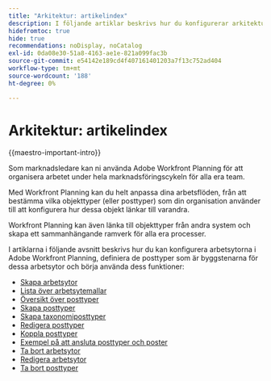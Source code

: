 ```yaml
---
title: "Arkitektur: artikelindex"
description: I följande artiklar beskrivs hur du konfigurerar arkitekturen för Adobe Workfront Planning. Som en del av den här konfigurationen får du lära dig hur du skapar arbetsytor, posttyper och anpassade fält för att mappa de arbetsflöden du vill hantera i Workfront Planning.
hidefromtoc: true
hide: true
recommendations: noDisplay, noCatalog
exl-id: 0da08e30-51a8-4163-ae1e-821a099fac3b
source-git-commit: e54142e189cd4f407161401203a7f13c752ad404
workflow-type: tm+mt
source-wordcount: '188'
ht-degree: 0%

---
```


<!--
---
title: "Architecture: article index"
description: The following articles describe how you can configure the architecture of Adobe Workfront Planning. As part of this configuration, you learn how you create workspaces, record types, and custom fields to map out the workflows you want to manage in Workfront Planning. 
hidefromtoc: yes
author: Alina
feature: Work Management
role: User, Admin
hide: yes
---
-->

<!--update the metadata with real information when making this avilable in TOC and in the left nav-->

# Arkitektur: artikelindex

{{maestro-important-intro}}

Som marknadsledare kan ni använda Adobe Workfront Planning för att organisera arbetet under hela marknadsföringscykeln för alla era team.

Med Workfront Planning kan du helt anpassa dina arbetsflöden, från att bestämma vilka objekttyper (eller posttyper) som din organisation använder till att konfigurera hur dessa objekt länkar till varandra.

Workfront Planning kan även länka till objekttyper från andra system och skapa ett sammanhängande ramverk för alla era processer.

I artiklarna i följande avsnitt beskrivs hur du kan konfigurera arbetsytorna i Adobe Workfront Planning, definiera de posttyper som är byggstenarna för dessa arbetsytor och börja använda dess funktioner:

* [Skapa arbetsytor](../architecture/create-workspaces.md)
* [Lista över arbetsytemallar](../architecture/workspace-templates.md)
* [Översikt över posttyper](../architecture/overview-of-record-types-and-taxonomies.md)
* [Skapa posttyper](../architecture/create-record-types.md)
* [Skapa taxonomiposttyper](../architecture/create-a-taxonomy.md)
* [Redigera posttyper](../architecture/edit-record-types.md)
* [Koppla posttyper](../architecture/connect-record-types.md)
* [Exempel på att ansluta posttyper och poster](../architecture/example-connect-record-types-and-records.md)
* [Ta bort arbetsytor](../architecture/delete-workspaces.md)
* [Redigera arbetsytor](/help/quicksilver/maestro/architecture/edit-workspaces.md)
* [Ta bort posttyper](../architecture/delete-record-types.md)

